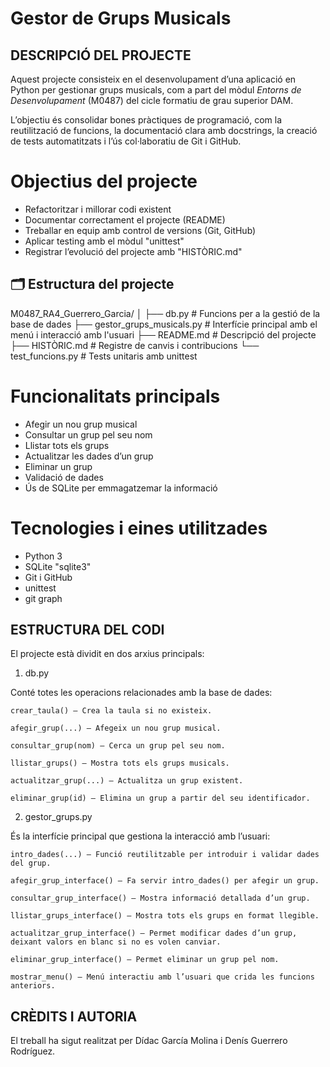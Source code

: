 # Gestor de Grups Musicals

## DESCRIPCIÓ DEL PROJECTE

Aquest projecte consisteix en el desenvolupament d’una aplicació en Python per gestionar grups musicals,
com a part del mòdul *Entorns de Desenvolupament* (M0487) del cicle formatiu de grau superior DAM.

L’objectiu és consolidar bones pràctiques de programació, com la reutilització de funcions, 
la documentació clara amb docstrings, la creació de tests automatitzats i l’ús col·laboratiu de Git i GitHub.

# Objectius del projecte

- Refactoritzar i millorar codi existent
- Documentar correctament el projecte (README)
- Treballar en equip amb control de versions (Git, GitHub)
- Aplicar testing amb el mòdul "unittest"
- Registrar l’evolució del projecte amb "HISTÒRIC.md"

## 🗂️ Estructura del projecte

M0487_RA4_Guerrero_Garcia/
│
├── db.py # Funcions per a la gestió de la base de dades
├── gestor_grups_musicals.py # Interfície principal amb el menú i interacció amb l'usuari
├── README.md # Descripció del projecte
├── HISTÒRIC.md # Registre de canvis i contribucions
└── test_funcions.py # Tests unitaris amb unittest

# Funcionalitats principals

- Afegir un nou grup musical
- Consultar un grup pel seu nom
- Llistar tots els grups
- Actualitzar les dades d’un grup
- Eliminar un grup
- Validació de dades
- Ús de SQLite per emmagatzemar la informació

# Tecnologies i eines utilitzades

- Python 3
- SQLite "sqlite3"
- Git i GitHub
- unittest 
- git graph

## ESTRUCTURA DEL CODI

El projecte està dividit en dos arxius principals:
1. db.py

Conté totes les operacions relacionades amb la base de dades:

    crear_taula() – Crea la taula si no existeix.

    afegir_grup(...) – Afegeix un nou grup musical.

    consultar_grup(nom) – Cerca un grup pel seu nom.

    llistar_grups() – Mostra tots els grups musicals.

    actualitzar_grup(...) – Actualitza un grup existent.

    eliminar_grup(id) – Elimina un grup a partir del seu identificador.

2. gestor_grups.py

És la interfície principal que gestiona la interacció amb l’usuari:

    intro_dades(...) – Funció reutilitzable per introduir i validar dades del grup.

    afegir_grup_interface() – Fa servir intro_dades() per afegir un grup.

    consultar_grup_interface() – Mostra informació detallada d’un grup.

    llistar_grups_interface() – Mostra tots els grups en format llegible.

    actualitzar_grup_interface() – Permet modificar dades d’un grup, deixant valors en blanc si no es volen canviar.

    eliminar_grup_interface() – Permet eliminar un grup pel nom.

    mostrar_menu() – Menú interactiu amb l’usuari que crida les funcions anteriors.



## CRÈDITS I AUTORIA

El treball ha sigut realitzat per Dídac García Molina i Denís Guerrero Rodríguez.